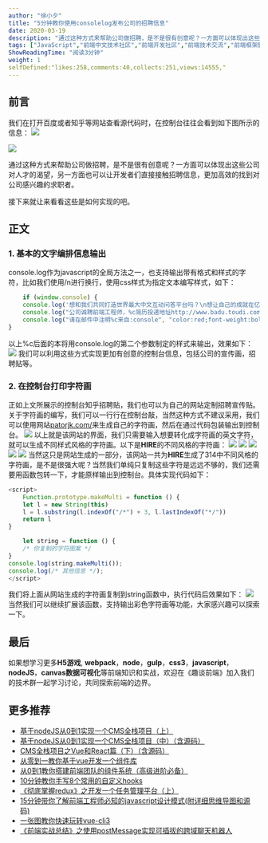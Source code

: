 ```yaml
---
author: "徐小夕"
title: "5分钟教你使用consolelog发布公司的招聘信息"
date: 2020-03-19
description: "通过这种方式来帮助公司做招聘，是不是很有创意呢？一方面可以体现出这些公司对人才的渴望，另一方面也可以让开发者们直接接触招聘信息，更加高效的找到对公司感兴趣的求职者。 接下来就让来看看这些是如何实现的吧。 1 基本的文字编排信息输出 我们可以利用这些方式实现更加有创意的控制台信…"
tags: ["JavaScript","前端中文技术社区","前端开发社区","前端技术交流","前端框架教程","JavaScript 学习资源","CSS 技巧与最佳实践","HTML5 最新动态","前端工程师职业发展","开源前端项目","前端技术趋势"]
ShowReadingTime: "阅读3分钟"
weight: 1
selfDefined:"likes:258,comments:40,collects:251,views:14555,"
---
```

前言
--

我们在打开百度或者知乎等网站查看源代码时，在控制台往往会看到如下图所示的信息： ![](/images/jueJin/170eea1c1c3101b.png)

![](/images/jueJin/170eea33c8d0ad8.png)

通过这种方式来帮助公司做招聘，是不是很有创意呢？一方面可以体现出这些公司对人才的渴望，另一方面也可以让开发者们直接接触招聘信息，更加高效的找到对公司感兴趣的求职者。

接下来就让来看看这些是如何实现的吧。

正文
--

### 1\. 基本的文字编排信息输出

console.log作为javascript的全局方法之一，也支持输出带有格式和样式的字符，比如我们使用/n进行换行，使用css样式为指定文本编写样式，如下：

```js
    if (window.console) {
    console.log('想和我们共同打造世界最大中文互动问答平台吗？\n想让自己的成就在亿万用户面前展现吗？想让世界看得你的光芒吗？\n加入我们，在这里不仅是工作，投入你的时间和热情，滴滴汗水终会汇聚成不平凡的成果。\n期待你的加盟。');
    console.log("公司诚聘前端工程师，%c简历投递地址http://www.badu.toudi.com", "color:blue;font-weight:bold;");
    console.log("请在邮件中注明%c来自:console", "color:red;font-weight:bold;");
}
```

以上%c后面的本将用console.log的第二个参数制定的样式来输出，效果如下： ![](/images/jueJin/170eebe27c3be9a.png) 我们可以利用这些方式实现更加有创意的控制台信息，包括公司的宣传画，招聘贴等。

### 2\. 在控制台打印字符画

正如上文所展示的控制台知乎招聘贴，我们也可以为自己的网站定制招聘宣传贴。关于字符画的编写，我们可以一行行在控制台敲，当然这种方式不建议采用，我们可以使用网站[patorjk.com/](https://link.juejin.cn?target=http%3A%2F%2Fpatorjk.com%2Fsoftware%2Ftaag "http://patorjk.com/software/taag")来生成自己的字符画，然后在通过代码包装输出到控制台。 ![](/images/jueJin/170f032a1a49e1c.png) 以上就是该网站的界面，我们只需要输入想要转化成字符画的英文字符，就可以生成不同样式风格的字符画。以下是**HIRE**的不同风格的字符画： ![](/images/jueJin/170f03434bdb914.png) ![](/images/jueJin/170f034facc66d9.png) ![](/images/jueJin/170f03546bea233.png) ![](/images/jueJin/170f035a93762c9.png) ![](/images/jueJin/170f0360ba0a4d5.png) 当然这只是网站生成的一部分，该网站一共为**HIRE**生成了314中不同风格的字符画，是不是很强大呢？当然我们单纯只复制这些字符是远远不够的，我们还需要用函数包转一下，才能原样输出到控制台。具体实现代码如下：

```js
<script>
    Function.prototype.makeMulti = function () {
    let l = new String(this)
    l = l.substring(l.indexOf("/*") + 3, l.lastIndexOf("*/"))
    return l
}

    let string = function () {
    /* 你复制的字符图案 */
}
console.log(string.makeMulti());
console.log(/* 其他信息 */);
</script>
```

我们将上面从网站生成的字符画复制到string函数中，执行代码后效果如下： ![](/images/jueJin/170f03e72086357.png) 当然我们可以继续扩展该函数，支持输出彩色字符画等功能，大家感兴趣可以探索一下。

最后
--

如果想学习更多**H5游戏**, **webpack**，**node**，**gulp**，**css3**，**javascript**，**nodeJS**，**canvas数据可视化**等前端知识和实战，欢迎在《趣谈前端》加入我们的技术群一起学习讨论，共同探索前端的边界。

更多推荐
----

*   [基于nodeJS从0到1实现一个CMS全栈项目（上）](https://juejin.cn/post/6844903952761225230 "https://juejin.cn/post/6844903952761225230")
*   [基于nodeJS从0到1实现一个CMS全栈项目（中）（含源码）](https://juejin.cn/post/6844903954522832909 "https://juejin.cn/post/6844903954522832909")
*   [CMS全栈项目之Vue和React篇（下）（含源码）](https://juejin.cn/post/6844903955797901319 "https://juejin.cn/post/6844903955797901319")
*   [从零到一教你基于vue开发一个组件库](https://juejin.cn/post/6844904085808742407 "https://juejin.cn/post/6844904085808742407")
*   [从0到1教你搭建前端团队的组件系统（高级进阶必备）](https://juejin.cn/post/6844904068431740936 "https://juejin.cn/post/6844904068431740936")
*   [10分钟教你手写8个常用的自定义hooks](https://juejin.cn/post/6844904074433789959 "https://juejin.cn/post/6844904074433789959")
*   [《彻底掌握redux》之开发一个任务管理平台（上）](https://juejin.cn/post/6844904071933984776 "https://juejin.cn/post/6844904071933984776")
*   [15分钟带你了解前端工程师必知的javascript设计模式(附详细思维导图和源码)](https://juejin.cn/post/6844904054498263053 "https://juejin.cn/post/6844904054498263053")
*   [一张图教你快速玩转vue-cli3](https://juejin.cn/post/6844903877133729799 "https://juejin.cn/post/6844903877133729799")
*   [《前端实战总结》之使用postMessage实现可插拔的跨域聊天机器人](https://juejin.cn/post/6844903989843066887 "https://juejin.cn/post/6844903989843066887")